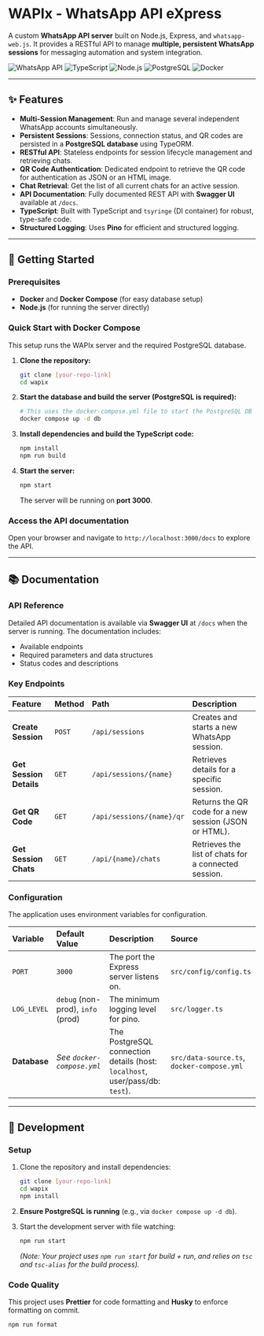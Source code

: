 # WAPIx - WhatsApp API eXpress

A custom **WhatsApp API server** built on Node.js, Express, and `whatsapp-web.js`. It provides a RESTful API to manage **multiple, persistent WhatsApp sessions** for messaging automation and system integration.

![WhatsApp API](https://img.shields.io/badge/WhatsApp-25D366?style=for-the-badge&logo=whatsapp&logoColor=white)
![TypeScript](https://img.shields.io/badge/TypeScript-007ACC?style=for-the-badge&logo=typescript&logoColor=white)
![Node.js](https://img.shields.io/badge/Node.js-339933?style=for-the-badge&logo=node.js&logoColor=white)
![PostgreSQL](https://img.shields.io/badge/PostgreSQL-316192?style=for-the-badge&logo=postgresql&logoColor=white)
![Docker](https://img.shields.io/badge/Docker-2CA5E0?style=for-the-badge&logo=docker&logoColor=white)

---

## ✨ Features

* **Multi-Session Management**: Run and manage several independent WhatsApp accounts simultaneously.
* **Persistent Sessions**: Sessions, connection status, and QR codes are persisted in a **PostgreSQL database** using TypeORM.
* **RESTful API**: Stateless endpoints for session lifecycle management and retrieving chats.
* **QR Code Authentication**: Dedicated endpoint to retrieve the QR code for authentication as JSON or an HTML image.
* **Chat Retrieval**: Get the list of all current chats for an active session.
* **API Documentation**: Fully documented REST API with **Swagger UI** available at `/docs`.
* **TypeScript**: Built with TypeScript and `tsyringe` (DI container) for robust, type-safe code.
* **Structured Logging**: Uses **Pino** for efficient and structured logging.

---

## 🚀 Getting Started

### Prerequisites

* **Docker** and **Docker Compose** (for easy database setup)
* **Node.js** (for running the server directly)

### Quick Start with Docker Compose

This setup runs the WAPIx server and the required PostgreSQL database.

1.  **Clone the repository:**
    ```bash
    git clone [your-repo-link]
    cd wapix
    ```

2.  **Start the database and build the server (PostgreSQL is required):**
    ```bash
    # This uses the docker-compose.yml file to start the PostgreSQL DB
    docker compose up -d db
    ```

3.  **Install dependencies and build the TypeScript code:**
    ```bash
    npm install
    npm run build
    ```

4.  **Start the server:**
    ```bash
    npm start
    ```
    The server will be running on **port 3000**.

### Access the API documentation

Open your browser and navigate to `http://localhost:3000/docs` to explore the API.

---

## 📚 Documentation

### API Reference

Detailed API documentation is available via **Swagger UI** at `/docs` when the server is running. The documentation includes:

* Available endpoints
* Required parameters and data structures
* Status codes and descriptions

### Key Endpoints

| Feature | Method | Path | Description |
| :--- | :--- | :--- | :--- |
| **Create Session** | `POST` | `/api/sessions` | Creates and starts a new WhatsApp session. |
| **Get Session Details**| `GET` | `/api/sessions/{name}` | Retrieves details for a specific session. |
| **Get QR Code** | `GET` | `/api/sessions/{name}/qr` | Returns the QR code for a new session (JSON or HTML). |
| **Get Session Chats** | `GET` | `/api/{name}/chats` | Retrieves the list of chats for a connected session. |

### Configuration

The application uses environment variables for configuration.

| Variable | Default Value | Description | Source |
| :--- | :--- | :--- | :--- |
| `PORT` | `3000` | The port the Express server listens on. | `src/config/config.ts` |
| `LOG_LEVEL` | `debug` (non-prod), `info` (prod) | The minimum logging level for pino. | `src/logger.ts` |
| **Database** | *See `docker-compose.yml`* | The PostgreSQL connection details (host: `localhost`, user/pass/db: `test`). | `src/data-source.ts`, `docker-compose.yml` |

---

## 🔧 Development

### Setup

1.  Clone the repository and install dependencies:
    ```bash
    git clone [your-repo-link]
    cd wapix
    npm install
    ```

2.  **Ensure PostgreSQL is running** (e.g., via `docker compose up -d db`).

3.  Start the development server with file watching:
    ```bash
    npm run start
    ```
    *(Note: Your project uses `npm run start` for build + run, and relies on `tsc` and `tsc-alias` for the build process).*

### Code Quality

This project uses **Prettier** for code formatting and **Husky** to enforce formatting on commit.

```bash
npm run format
```